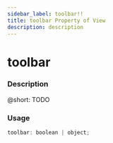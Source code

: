 ```yaml
---
sidebar_label: toolbar!!
title: toolbar Property of View
description: description
---
```


# toolbar

### Description

@short: TODO

### Usage

~~~js
toolbar: boolean | object;
~~~
